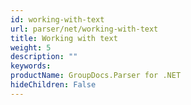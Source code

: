 ```yaml
---
id: working-with-text
url: parser/net/working-with-text
title: Working with text
weight: 5
description: ""
keywords: 
productName: GroupDocs.Parser for .NET
hideChildren: False
---
```

